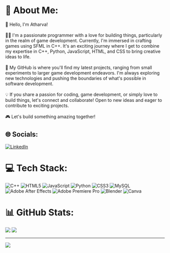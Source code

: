 # 💫 About Me:
👋 Hello, I'm Atharva!<br><br>👨‍💻 I'm a passionate programmer with a love for building things, particularly in the realm of game development. Currently, I'm immersed in crafting games using SFML in C++. It's an exciting journey where I get to combine my expertise in C++, Python, JavaScript, HTML, and CSS to bring creative ideas to life.<br><br>🚀 My GitHub is where you'll find my latest projects, ranging from small experiments to larger game development endeavors. I'm always exploring new technologies and pushing the boundaries of what's possible in software development.<br><br>💡 If you share a passion for coding, game development, or simply love to build things, let's connect and collaborate! Open to new ideas and eager to contribute to exciting projects.<br><br>🎮 Let's build something amazing together!


## 🌐 Socials:
[![LinkedIn](https://img.shields.io/badge/LinkedIn-%230077B5.svg?logo=linkedin&logoColor=white)](https://linkedin.com/in/https://www.linkedin.com/in/atharva-mishra-97b56424a/) 

# 💻 Tech Stack:
![C++](https://img.shields.io/badge/c++-%2300599C.svg?style=for-the-badge&logo=c%2B%2B&logoColor=white) ![HTML5](https://img.shields.io/badge/html5-%23E34F26.svg?style=for-the-badge&logo=html5&logoColor=white) ![JavaScript](https://img.shields.io/badge/javascript-%23323330.svg?style=for-the-badge&logo=javascript&logoColor=%23F7DF1E) ![Python](https://img.shields.io/badge/python-3670A0?style=for-the-badge&logo=python&logoColor=ffdd54) ![CSS3](https://img.shields.io/badge/css3-%231572B6.svg?style=for-the-badge&logo=css3&logoColor=white) ![MySQL](https://img.shields.io/badge/mysql-%2300000f.svg?style=for-the-badge&logo=mysql&logoColor=white) ![Adobe After Effects](https://img.shields.io/badge/Adobe%20After%20Effects-9999FF.svg?style=for-the-badge&logo=Adobe%20After%20Effects&logoColor=white) ![Adobe Premiere Pro](https://img.shields.io/badge/Adobe%20Premiere%20Pro-9999FF.svg?style=for-the-badge&logo=Adobe%20Premiere%20Pro&logoColor=white) ![Blender](https://img.shields.io/badge/blender-%23F5792A.svg?style=for-the-badge&logo=blender&logoColor=white) ![Canva](https://img.shields.io/badge/Canva-%2300C4CC.svg?style=for-the-badge&logo=Canva&logoColor=white)
# 📊 GitHub Stats:
<!--![](https://github-readme-stats.vercel.app/api?username=Mishra-Atharva&theme=dark&hide_border=true&include_all_commits=false&count_private=false) -->
![](https://github-readme-streak-stats.herokuapp.com/?user=Mishra-Atharva&theme=dark&hide_border=true)
![](https://github-readme-stats.vercel.app/api/top-langs/?username=Mishra-Atharva&theme=dark&hide_border=true&include_all_commits=false&count_private=false&layout=compact)

---
[![](https://visitcount.itsvg.in/api?id=Mishra-Atharva&icon=0&color=0)](https://visitcount.itsvg.in)

<!-- Proudly created with GPRM ( https://gprm.itsvg.in ) -->
